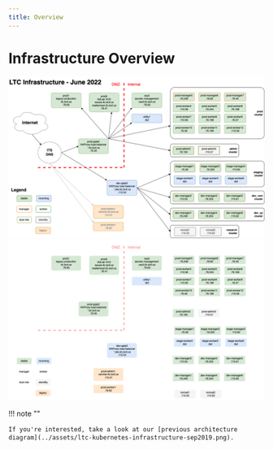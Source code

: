 ```yaml
---
title: Overview
---
```

<!-- markdownlint-disable MD025 -->

# Infrastructure Overview

[![architecture](../assets/ltc-infrastructure-june2022-light.png#only-light)](ltc-infrastructure-large.md)
[![architecture](../assets/ltc-infrastructure-june2022-dark.png#only-dark)](ltc-infrastructure-large-dark.md)

!!! note ""

    If you're interested, take a look at our [previous architecture diagram](../assets/ltc-kubernetes-infrastructure-sep2019.png).
